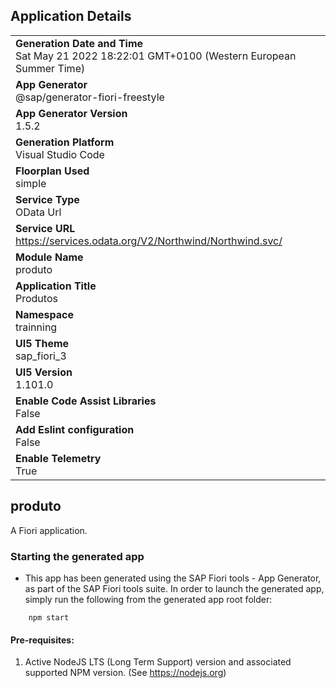 ## Application Details
|               |
| ------------- |
|**Generation Date and Time**<br>Sat May 21 2022 18:22:01 GMT+0100 (Western European Summer Time)|
|**App Generator**<br>@sap/generator-fiori-freestyle|
|**App Generator Version**<br>1.5.2|
|**Generation Platform**<br>Visual Studio Code|
|**Floorplan Used**<br>simple|
|**Service Type**<br>OData Url|
|**Service URL**<br>https://services.odata.org/V2/Northwind/Northwind.svc/
|**Module Name**<br>produto|
|**Application Title**<br>Produtos|
|**Namespace**<br>trainning|
|**UI5 Theme**<br>sap_fiori_3|
|**UI5 Version**<br>1.101.0|
|**Enable Code Assist Libraries**<br>False|
|**Add Eslint configuration**<br>False|
|**Enable Telemetry**<br>True|

## produto

A Fiori application.

### Starting the generated app

-   This app has been generated using the SAP Fiori tools - App Generator, as part of the SAP Fiori tools suite.  In order to launch the generated app, simply run the following from the generated app root folder:

```
    npm start
```

#### Pre-requisites:

1. Active NodeJS LTS (Long Term Support) version and associated supported NPM version.  (See https://nodejs.org)


